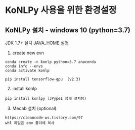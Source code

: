 # KoNLPy 사용을 위한 환경설정

## KoNLPy 설치 - windows 10 (python=3.7)

JDK 1.7+ 설치
JAVA_HOME 설정

1. create new evn
```
conda create -n konlp python=3.7 anaconda
conda info --envs
conda activate konlp

pip install tensorflow-gpu  (v2.3)
```

2. install konlp
```
pip install konlpy (JPype1 함께 설치됨)
```

3. Mecab 설치 (optional)
```
https://cleancode-ws.tistory.com/97
whl 파일은 env 폴더에 복사
```

